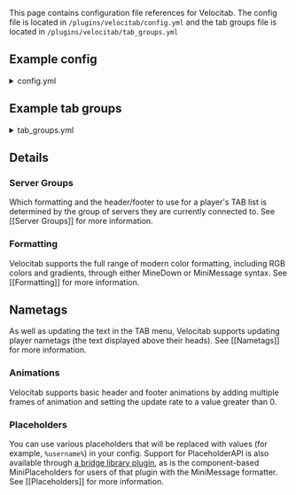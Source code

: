 This page contains configuration file references for Velocitab. 
The config file is located in `/plugins/velocitab/config.yml` and the tab groups file is located in `/plugins/velocitab/tab_groups.yml`

## Example config
<details>
<summary>config.yml</summary>

```yaml
# ┏━━━━━━━━━━━━━━━━━━━━━━━━━━━━━━┓
# ┃       Velocitab Config       ┃
# ┃    Developed by William278   ┃
# ┣━━━━━━━━━━━━━━━━━━━━━━━━━━━━━━┛
# ┣╸ Information: https://william278.net/project/velocitab
# ┗╸ Documentation: https://william278.net/docs/velocitab

# Check for updates on startup
check_for_updates: true
# Whether to remove nametag from players' heads if the nametag associated with their server group is empty.
remove_nametags: true
# Whether to disable header and footer if they are empty and let backend servers handle them.
disable_header_footer_if_empty: true
# Which text formatter to use (MINEDOWN, MINIMESSAGE, or LEGACY)
formatter: MINEDOWN
# All servers which are not in other groups will be put in the fallback group.
# "false" will exclude them from Velocitab.
fallback_enabled: true
# The formats to use for the fallback group.
fallback_group: default
# Define custom names to be shown in the TAB list for specific server names.
# If no custom display name is provided for a server, its original name will be used.
server_display_names:
  very-long-server-name: VLSN
# Whether to enable the PAPIProxyBridge hook for PAPI support
enable_papi_hook: true
# How long in seconds to cache PAPI placeholders for, in milliseconds. (0 to disable)
papi_cache_time: 30000
# If you are using MINIMESSAGE formatting, enable this to support MiniPlaceholders in formatting.
enable_mini_placeholders_hook: true
# Whether to send scoreboard teams packets. Required for player list sorting and nametag formatting.
# Turn this off if you're using scoreboard teams on backend servers.
send_scoreboard_packets: true
# If built-in placeholders return a blank string, fallback to Placeholder API equivalents.
# For example, if %prefix% returns a blank string, use %luckperms_prefix%. Requires PAPIProxyBridge.
fallback_to_papi_if_placeholder_blank: false
# Whether to sort players in the TAB list.
sort_players: true
# Remove gamemode spectator effect for other players in the TAB list.
remove_spectator_effect: false
# Whether to enable the Plugin Message API (allows backend plugins to perform certain operations)
enable_plugin_message_api: true
```

</details>

## Example tab groups

<details>

<summary>tab_groups.yml</summary>

```yaml
# ┏━━━━━━━━━━━━━━━━━━━━━━━━━━━━━━┓
# ┃      Velocitab TabGroups     ┃
# ┃    Developed by William278   ┃
# ┣━━━━━━━━━━━━━━━━━━━━━━━━━━━━━━┛
# ┣╸ Information: https://william278.net/project/velocitab
# ┗╸ Documentation: https://william278.net/docs/velocitab

groups:
- name: default
  headers:
  - '&rainbow&Running Velocitab by William278'
  footers:
  - '[There are currently %players_online%/%max_players_online% players online](gray)'
  format: '&7[%server%] &f%prefix%%username%'
  nametag:
    prefix: '&f%prefix%'
    suffix: '&f%suffix%'
  servers:
  - ^lobby[^ ]*
  - survival
  - creative
  - minigames
  - skyblock
  - prison
  sorting_placeholders:
  - '%role_weight%'
  - '%username_lower%'
  collisions: false
  header_footer_update_rate: 1000
  placeholder_update_rate: 1000
  only_list_players_in_same_server: false
```

</details>

## Details
### Server Groups
Which formatting and the header/footer to use for a player's TAB list is determined by the group of servers they are currently connected to. See [[Server Groups]] for more information.

### Formatting
Velocitab supports the full range of modern color formatting, including RGB colors and gradients, through either MineDown or MiniMessage syntax. See [[Formatting]] for more information.

## Nametags
As well as updating the text in the TAB menu, Velocitab supports updating player nametags (the text displayed above their heads). See [[Nametags]] for more information.

### Animations
Velocitab supports basic header and footer animations by adding multiple frames of animation and setting the update rate to a value greater than 0.

### Placeholders
You can use various placeholders that will be replaced with values (for example, `%username%`) in your config. Support for PlaceholderAPI is also available through [a bridge library plugin](https://modrinth.com/plugin/papiproxybridge), as is the component-based MiniPlaceholders for users of that plugin with the MiniMessage formatter. See [[Placeholders]] for more information.